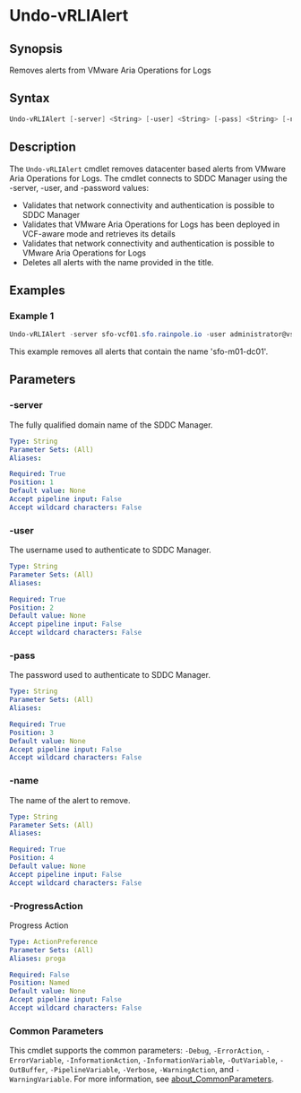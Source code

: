 # Undo-vRLIAlert

## Synopsis

Removes alerts from VMware Aria Operations for Logs

## Syntax

```powershell
Undo-vRLIAlert [-server] <String> [-user] <String> [-pass] <String> [-name] <String> [-ProgressAction <ActionPreference>] [<CommonParameters>]
```

## Description

The `Undo-vRLIAlert` cmdlet removes datacenter based alerts from VMware Aria Operations for Logs.
The cmdlet connects to SDDC Manager using the -server, -user, and -password values:

- Validates that network connectivity and authentication is possible to SDDC Manager
- Validates that VMware Aria Operations for Logs has been deployed in VCF-aware mode and retrieves its details
- Validates that network connectivity and authentication is possible to VMware Aria Operations for Logs
- Deletes all alerts with the name provided in the title.

## Examples

### Example 1

```powershell
Undo-vRLIAlert -server sfo-vcf01.sfo.rainpole.io -user administrator@vsphere.local -pass VMw@re1! -name sfo-m01-dc01
```

This example removes all alerts that contain the name 'sfo-m01-dc01'.

## Parameters

### -server

The fully qualified domain name of the SDDC Manager.

```yaml
Type: String
Parameter Sets: (All)
Aliases:

Required: True
Position: 1
Default value: None
Accept pipeline input: False
Accept wildcard characters: False
```

### -user

The username used to authenticate to SDDC Manager.

```yaml
Type: String
Parameter Sets: (All)
Aliases:

Required: True
Position: 2
Default value: None
Accept pipeline input: False
Accept wildcard characters: False
```

### -pass

The password used to authenticate to SDDC Manager.

```yaml
Type: String
Parameter Sets: (All)
Aliases:

Required: True
Position: 3
Default value: None
Accept pipeline input: False
Accept wildcard characters: False
```

### -name

The name of the alert to remove.

```yaml
Type: String
Parameter Sets: (All)
Aliases:

Required: True
Position: 4
Default value: None
Accept pipeline input: False
Accept wildcard characters: False
```

### -ProgressAction

Progress Action

```yaml
Type: ActionPreference
Parameter Sets: (All)
Aliases: proga

Required: False
Position: Named
Default value: None
Accept pipeline input: False
Accept wildcard characters: False
```

### Common Parameters

This cmdlet supports the common parameters: `-Debug`, `-ErrorAction`, `-ErrorVariable`, `-InformationAction`, `-InformationVariable`, `-OutVariable`, `-OutBuffer`, `-PipelineVariable`, `-Verbose`, `-WarningAction`, and `-WarningVariable`. For more information, see [about_CommonParameters](http://go.microsoft.com/fwlink/?LinkID=113216).

